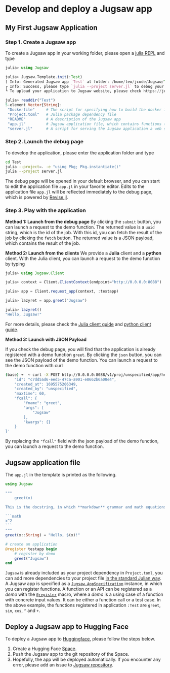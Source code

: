 # Develop and deploy a Jugsaw app

## My First Jugsaw Application
### Step 1. Create a Jugsaw app
To create a Jugsaw app in your working folder, please open a [julia REPL](https://docs.julialang.org/en/v1/stdlib/REPL/) and type
```julia
julia> using Jugsaw

julia> Jugsaw.Template.init(:Test)
[ Info: Generated Jugsaw app `Test` at folder: /home/leo/jcode/Jugsaw/Test
┌ Info: Success, please type `julia --project server.jl` to debug your application locally.
└ To upload your application to Jugsaw website, please check https://jugsaw.github.io/Jugsaw/dev/developer

julia> readdir("Test")
5-element Vector{String}:
 "Dockerfile"     # The script for specifying how to build the docker image
 "Project.toml"   # Julia package dependency file
 "README"         # A description of the Jugsaw app
 "app.jl"         # Jugsaw application file, which contains functions to be registered
 "server.jl"      # A script for serving the Jugsaw application a web service
```
 
### Step 2. Launch the debug page
To develop the application, please enter the application folder and type
```bash
cd Test
julia --project=. -e "using Pkg; Pkg.instantiate()"
julia --project server.jl
```
The debug page will be opened in your default browser, and you can start to edit the application file `app.jl` in your favorite editor. Edits to the application file `app.jl` will be reflected immediately to the debug page, which is powered by [Revise.jl](https://github.com/timholy/Revise.jl).

### Step 3. Play with the application
**Method 1: Launch from the debug page**
By clicking the `submit` button, you can launch a request to the demo function. The returned value is a `uuid` string, which is the id of the job. With this id, you can fetch the result of the job by clicking the `fetch` button. The returned value is a JSON payload, which contains the result of the job.

**Method 2: Launch from the clients**
We provide a **Julia** client and a **python** client. With the Julia client, you can launch a request to the demo function by typing
```julia
julia> using Jugsaw.Client

julia> context = Client.ClientContext(endpoint="http://0.0.0.0:8088")

julia> app = Client.request_app(context, :testapp)

julia> lazyret = app.greet("Jugsaw")

julia> lazyret()
"Hello, Jugsaw!"
```

For more details, please check the [Julia client guide](client-julia.md) and [python client guide](client-python.md).

**Method 3: Launch with JSON Payload**

If you check the debug page, you will find that the application is already registered with a demo function `greet`. By clicking the `json` button, you can see the JSON payload of the demo function. You can launch a request to the demo function with curl
```bash
(base) ➜  ~ curl -X POST http://0.0.0.0:8088/v1/proj/unspecified/app/helloworld/ver/lastest/func/greet -H 'Content-Type: application/json' -H 'ce-id: 22022cf3-f656-46b2-ac70-24b4a260af48' -H 'ce-source: any' -H 'ce-specversion: 1.0' -H 'ce-type: any' -d '{
    "id": "c7dd5ad6-eed5-47ca-a901-e8662b6a00e4",
    "created_at": 1695575206349,
    "created_by": "unspecified",
    "maxtime": 60,
    "fcall": {      
        "fname": "greet",
        "args": [   
            "Jugsaw"
        ],
        "kwargs": {}
    }
}'
```
By replacing the `"fcall"` field with the json payload of the demo function, you can launch a request to the demo function.

## Jugsaw application file
The `app.jl` in the template is printed as the following.

~~~julia
using Jugsaw

"""
    greet(x)

This is the docstring, in which **markdown** grammar and math equations are supported

```math
x^2
```
"""
greet(x::String) = "Hello, $(x)!"

# create an application
@register testapp begin
    # register by demo
    greet("Jugsaw")
end
~~~

`Jugsaw` is already included as your project dependency in `Project.toml`, you can add more dependencies to your project file [in the standard Julian way](https://pkgdocs.julialang.org/v1/environments/).
A Jugsaw app is specified as a [`Jugsaw.AppSpecification`](@ref) instance, in which you can register functions.
A function or an API can be registered as a *demo* with the [`@register`](@ref) macro, where a *demo* is a using case of a function with concrete input values.
It can be either a function call or a test case.
In the above example, the functions registered in application `:Test` are `greet`, `sin`, `cos`, `^` and `+`.

## Deploy a Jugsaw app to Hugging Face
To deploy a Jugsaw app to [Huggingface](https://huggingface.co/), please follow the steps below.
1. Create a Hugging Face [Space](https://huggingface.co/spaces).
2. Push the Jugsaw app to the git repository of the Space.
3. Hopefully, the app will be deployed automatically. If you encounter any error, please add an issue to [Jugsaw repository](https://github.com/Jugsaw/Jugsaw.jl).